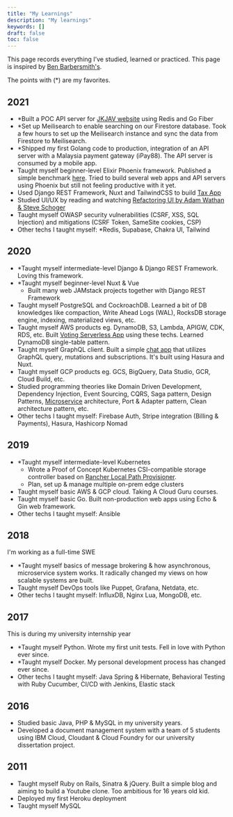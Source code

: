 ```yaml
---
title: "My Learnings"
description: "My learnings"
keywords: []
draft: false
toc: false
---
```


This page records everything I’ve studied, learned or practiced. This page is inspired by [Ben Barbersmith's](https://www.barbersmith.com/notes/self-education/).

The points with (\*) are my favorites.

## 2021

- \*Built a POC API server for [JKJAV website](/blog/how-i-would-built-malaysia-az-site/) using Redis and Go Fiber
- \*Set up Meilisearch to enable searching on our Firestore database. Took a few hours to set up the Meilisearch instance and sync the data from Firestore to Meilisearch.
- \*Shipped my first Golang code to production, integration of an API server with a Malaysia payment gateway (iPay88). The API server is consumed by a mobile app.
- Taught myself beginner-level Elixir Phoenix framework. Published a simple benchmark [here](https://github.com/sdil/benchmark-frameworks). Tried to build several web apps and API servers using Phoenix but still not feeling productive with it yet.
- Used Django REST Framework, Nuxt and TailwindCSS to build [Tax App](/projects/#tax-app---feb-2021)
- Studied UI/UX by reading and watching [Refactoring UI by Adam Wathan & Steve Schoger](https://refactoringui.com/)
- Taught myself OWASP security vulnerabilities (CSRF, XSS, SQL Injection) and mitigations (CSRF Token, SameSite cookies, CSP)
- Other techs I taught myself: \*Redis, Supabase, Chakra UI, Tailwind

## 2020

- *Taught myself intermediate-level Django & Django REST Framework. Loving this framework.
- *Taught myself beginner-level Nuxt & Vue
  - Built many web JAMstack projects together with Django REST Framework
- Taught myself PostgreSQL and CockroachDB. Learned a bit of DB knowledges like compaction, Write Ahead Logs (WAL), RocksDB storage engine, indexing, materialized views, etc.
- Taught myself AWS products eg. DynamoDB, S3, Lambda, APIGW, CDK, RDS, etc. Built [Voting Serverless App](/projects/#voting-serverless---aug-2020) using these techs. Learned DynamoDB single-table pattern.
- Taught myself GraphQL client. Built a simple [chat app](/projects/#chat-app---oct-2020) that utilizes GraphQL query, mutations and subscriptions. It's built using Hasura and Nuxt.
- Taught myself GCP products eg. GCS, BigQuery, Data Studio, GCR, Cloud Build, etc.
- Studied programming theories like Domain Driven Development, Dependency Injection, Event Sourcing, CQRS, Saga pattern, Design Patterns, [Microservice](https://microservices.io/) architecture, Port & Adapter pattern, Clean architecture pattern, etc.
- Other techs I taught myself: Firebase Auth, Stripe integration (Billing & Payments), Hasura, Hashicorp Nomad

## 2019

- *Taught myself intermediate-level Kubernetes
  - Wrote a Proof of Concept Kubernetes CSI-compatible storage controller based on [Rancher Local Path Provisioner](/blog/rancher-local-path-provisioner/).
  - Plan, set up & manage multiple on-prem edge clusters
- Taught myself basic AWS & GCP cloud. Taking A Cloud Guru courses.
- Taught myself basic Go. Built non-production web apps using Echo & Gin web framework.
- Other techs I taught myself: Ansible

## 2018

I'm working as a full-time SWE

- *Taught myself basics of message brokering & how asynchronous, microservice system works. It radically changed my views on how scalable systems are built.
- Taught myself DevOps tools like Puppet, Grafana, Netdata, etc.
- Other techs I taught myself: InfluxDB, Nginx Lua, MongoDB, etc.

## 2017

This is during my university internship year

- *Taught myself Python. Wrote my first unit tests. Fell in love with Python ever since.
- *Taught myself Docker. My personal development process has changed ever since.
- Other techs I taught myself: Java Spring & Hibernate, Behavioral Testing with Ruby Cucumber, CI/CD with Jenkins, Elastic stack

## 2016

- Studied basic Java, PHP & MySQL in my university years.
- Developed a document management system with a team of 5 students using IBM Cloud, Cloudant & Cloud Foundry for our university dissertation project.

## 2011

- Taught myself Ruby on Rails, Sinatra & jQuery. Built a simple blog and aiming to build a Youtube clone. Too ambitious for 16 years old kid.
- Deployed my first Heroku deployment
- Taught myself MySQL

